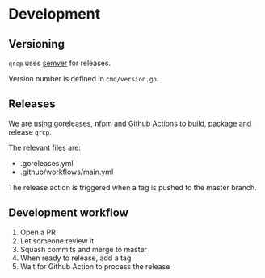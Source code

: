 # Development

## Versioning

`qrcp` uses [semver](https://semver.org) for releases.

Version number is defined in `cmd/version.go`.

## Releases

We are using [goreleases](https://goreleaser.com/), [nfpm](https://goreleaser.com/nfpm/) and [Github Actions](https://github.com/features/actions) to build, package and release `qrcp`.

The relevant files are:

- .goreleases.yml
- .github/workflows/main.yml

The release action is triggered when a tag is pushed to the master branch.

## Development workflow

1. Open a PR
2. Let someone review it
3. Squash commits and merge to master
4. When ready to release, add a tag
5. Wait for Github Action to process the release
